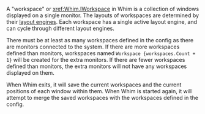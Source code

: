A "workspace" or <xref:Whim.IWorkspace> in Whim is a collection of windows displayed on a single monitor. The layouts of workspaces are determined by their [layout engines](../../configure/core/layout-engines.md). Each workspace has a single active layout engine, and can cycle through different layout engines. <!-- markdownlint-disable-line MD041 -->

There must be at least as many workspaces defined in the config as there are monitors connected to the system. If there are more workspaces defined than monitors, workspaces named `Workspace {workspaces.Count + 1}` will be created for the extra monitors. If there are fewer workspaces defined than monitors, the extra monitors will not have any workspaces displayed on them.

When Whim exits, it will save the current workspaces and the current positions of each window within them. When Whim is started again, it will attempt to merge the saved workspaces with the workspaces defined in the config.
